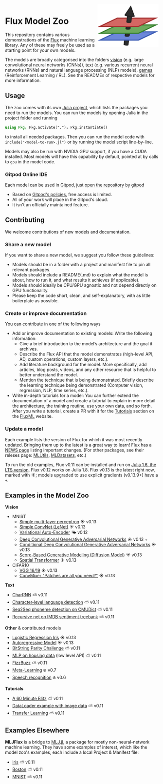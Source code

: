 <img align="right" width="200px" src="https://github.com/FluxML/Optimisers.jl/raw/master/docs/src/assets/logo.png">

# Flux Model Zoo

This repository contains various demonstrations of the [Flux](http://fluxml.github.io/) machine learning library. Any of these may freely be used as a starting point for your own models.

The models are broadly categorised into the folders [vision](/vision) (e.g. large convolutional neural networks (CNNs)), [text](/text) (e.g. various recurrent neural networks (RNNs) and natural language processing (NLP) models), [games](/contrib/games) (Reinforcement Learning / RL). See the READMEs of respective models for more information.

## Usage

The zoo comes with its own [Julia project](https://pkgdocs.julialang.org/v1/environments/#Using-someone-else's-project), which lists the packages you need to run the models. You can run the models by opening Julia in the project folder and running

```julia
using Pkg; Pkg.activate("."); Pkg.instantiate()
```

to install all needed packages. Then you can run the model code with `include("<model-to-run>.jl")` or by running the model script line-by-line.

Models may also be run with NVIDIA GPU support, if you have a CUDA installed. Most models will have this capability by default, pointed at by calls to `gpu` in the model code.

### Gitpod Online IDE

Each model can be used in [Gitpod](https://www.gitpod.io/), just [open the repository by gitpod](https://gitpod.io/#https://github.com/FluxML/model-zoo)

* Based on [Gitpod's policies](https://www.gitpod.io/pricing/), free access is limited.
* All of your work will place in the Gitpod's cloud.
* It isn't an officially maintained feature.

## Contributing

We welcome contributions of new models and documentation. 

### Share a new model

If you want to share a new model, we suggest you follow these guidelines:

* Models should be in a folder with a project and manifest file to pin all relevant packages.
* Models should include a README(.md) to explain what the model is about, how to run it, and what results it achieves (if applicable).
* Models should ideally be CPU/GPU agnostic and not depend directly on GPU functionality.
* Please keep the code short, clean, and self-explanatory, with as little boilerplate as possible.

### Create or improve documentation

You can contribute in one of the following ways 

* Add or improve documentation to existing models: Write the following information:
  * Give a brief introduction to the model’s architecture and the goal it archives.
  * Describe the Flux API that the model demonstrates (high-level API, AD, custom operations, custom layers, etc.).
  * Add literature background for the model. More specifically, add articles, blog posts, videos, and any other resource that is helpful to better understand the model.
  * Mention the technique that is being demonstrated. Briefly describe the learning technique being demonstrated (Computer vision, regression, NLP, time series, etc.).
* Write in-depth tutorials for a model: You can further extend the documentation of a model and create a tutorial to explain in more detail the architecture, the training routine, use your own data, and so forth. After you write a tutorial, create a PR with it for the [Tutorials](https://fluxml.ai/tutorials.html) section on the [FluxML](https://fluxml.ai/) website.

### Update a model

Each example lists the version of Flux for which it was most recently updated.
Bringing them up to the latest is a great way to learn!
Flux has a [NEWS page](https://github.com/FluxML/Flux.jl/blob/master/NEWS.md) listing important changes.
(For other packages, see their releses page: [MLUtils](https://github.com/JuliaML/MLUtils.jl/releases), [MLDatasets](https://github.com/JuliaML/MLDatasets.jl/releases), etc.)

To run the old examples, Flux v0.11 can be installed and run on [Julia 1.6, the LTS version](https://julialang.org/downloads/#long_term_support_release).
Flux v0.12 works on Julia 1.8.
Flux v0.13 is the latest right now, marked with ☀️; models upgraded to use  explicit gradients (v0.13.9+) have a `+`.

## Examples in the Model Zoo

**Vision**
* MNIST
  * [Simple multi-layer perceptron](vision/mlp_mnist) ☀️ v0.13
  * [Simple ConvNet (LeNet)](vision/conv_mnist) ☀️ v0.13
  * [Variational Auto-Encoder](vision/vae_mnist) 🌤 v0.12
  * [Deep Convolutional Generative Adversarial Networks](vision/dcgan_mnist) ☀️ v0.13 +
  * [Conditional Deep Convolutional Generative Adversarial Networks](vision/cdcgan_mnist) ☀️ v0.13
  * [Score-Based Generative Modeling (Diffusion Model)](vision/diffusion_mnist) ☀️ v0.13
  * [Spatial Transformer](vision/spatial_transformer) ☀️ v0.13
* CIFAR10
  * [VGG 16/19](vision/vgg_cifar10) ☀️ v0.13
  * [ConvMixer "Patches are all you need?"](vision/convmixer_cifar10/) ☀️ v0.13

**Text**
* [CharRNN](text/char-rnn) ⛅️ v0.11
* [Character-level language detection](text/lang-detection) ⛅️ v0.11
* [Seq2Seq phoneme detection on CMUDict](text/phonemes) ⛅️ v0.11
* [Recursive net on IMDB sentiment treebank](text/treebank) ⛅️ v0.11

**Other** & contributed models
* [Logistic Regression Iris](other/iris/iris.jl) ☀️ v0.13
* [Autoregressive Model](other/autoregressive-process/) ☀️ v0.13
* [BitString Parity Challenge](other/bitstring-parity) ⛅️ v0.11
* [MLP on housing data](other/housing/) (low level API) ⛅️ v0.11
* [FizzBuzz](other/fizzbuzz/fizzbuzz.jl) ⛅️ v0.11
* [Meta-Learning](contrib/meta-learning/MetaLearning.jl) ❄️ v0.7
* [Speech recognition](contrib/audio/speech-blstm) ❄️ v0.6

**Tutorials**
* [A 60 Minute Blitz](tutorials/60-minute-blitz/60-minute-blitz.jl) ⛅️ v0.11
* [DataLoader example with image data](tutorials/dataloader) ⛅️ v0.11
* [Transfer Learning](tutorials/transfer_learning/transfer_learning.jl) ⛅️ v0.11

## Examples Elsewhere

**MLJFlux** is a bridge to [MLJ.jl](https://github.com/alan-turing-institute/MLJ.jl), a package for mostly non-neural-network machine learning. They have some examples of interest, which like the model zoo's examples, each include a local Project & Manifest file:

* [Iris](https://github.com/FluxML/MLJFlux.jl/tree/dev/examples/iris) ⛅️ v0.11
* [Boston](https://github.com/FluxML/MLJFlux.jl/tree/dev/examples/boston) ⛅️ v0.11
* [MNIST](https://github.com/FluxML/MLJFlux.jl/tree/dev/examples/mnist) ⛅️ v0.11
